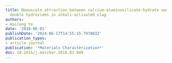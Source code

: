 ```yaml
---
title: Nanoscale attraction between calcium-aluminosilicate-hydrate and Mg-Al layered
  double hydroxides in alkali-activated slag
authors:
- Hailong Ye
date: '2018-06-01'
publishDate: '2024-06-17T14:55:15.797803Z'
publication_types:
- article-journal
publication: '*Materials Characterization*'
doi: 10.1016/j.matchar.2018.03.049
---
```

